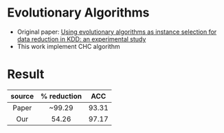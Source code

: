 # Evolutionary Algorithms
- Original paper: [Using evolutionary algorithms as instance selection for data reduction in KDD: an experimental study](https://ieeexplore.ieee.org/document/1255391)
- This work implement CHC algorithm

# Result
| source | % reduction  | ACC  |
| :-----: | :-: | :-: |
| Paper | ~99.29 | 93.31 |
| Our | 54.26 | 97.17 |
